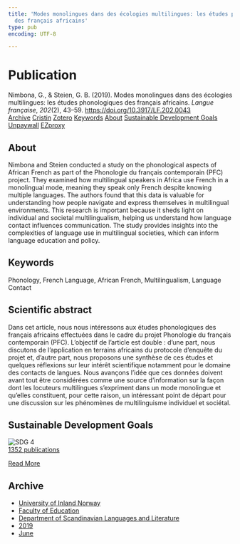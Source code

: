 ```yaml
---
title: 'Modes monolingues dans des écologies multilingues: les études phonologiques
  des français africains'
type: pub
encoding: UTF-8

---
```

<h1>Publication</h1>
<article id="csl-bib-container-ARVZ9PVP" class="csl-bib-container">
  <div class="csl-bib-body"> <div class="csl-entry">Nimbona, G., &#38; Steien, G. B. (2019). Modes monolingues dans des écologies multilingues: les études phonologiques des français africains. <i>Langue française</i>, <i>202</i>(2), 43–59. <a href="https://doi.org/10.3917/LF.202.0043">https://doi.org/10.3917/LF.202.0043</a></div> </div>
  <div class="csl-bib-buttons">
    <a href="#taxonomy-article-ARVZ9PVP" alt="archive" class="csl-bib-button">Archive</a>
    <a href="https://app.cristin.no/results/show.jsf?id=1702129" alt="Cristin" class="csl-bib-button">Cristin</a>
    <a href="http://zotero.org/groups/5881554/items/ARVZ9PVP" alt="Zotero" class="csl-bib-button">Zotero</a>
    <a href="#keywords-article-ARVZ9PVP" alt="keywords" class="csl-bib-button">Keywords</a>
    <a href="#about-article-ARVZ9PVP" alt="about_pub" class="csl-bib-button">About</a>
    <a href="#sdg-article-ARVZ9PVP" alt="sdg" class="csl-bib-button">Sustainable Development Goals</a>
    <a href="https://www.duo.uio.no/bitstream/10852/74818/2/lf_202-43.pdf" alt="Unpaywall" class="csl-bib-button">Unpaywall</a>
    <a href="https://www.duo.uio.no/bitstream/10852/74818/2/lf_202-43.pdf" alt="EZproxy" class="csl-bib-button">EZproxy</a>
  </div>
  <div id="csl-bib-meta-container-ARVZ9PVP"></div>
</article>
<div id="csl-bib-meta-ARVZ9PVP" class="csl-bib-meta">
  <article id="about-article-ARVZ9PVP" class="about_pub-article">
    <h1>About</h1>
    Nimbona and Steien conducted a study on the phonological aspects of African French as part of the Phonologie du français contemporain (PFC) project. They examined how multilingual speakers in Africa use French in a monolingual mode, meaning they speak only French despite knowing multiple languages. The authors found that this data is valuable for understanding how people navigate and express themselves in multilingual environments. This research is important because it sheds light on individual and societal multilingualism, helping us understand how language contact influences communication. The study provides insights into the complexities of language use in multilingual societies, which can inform language education and policy.
  </article>
  <article id="keywords-article-ARVZ9PVP" class="keywords-article">
    <h1>Keywords</h1>
    Phonology, French Language, African French, Multilingualism, Language Contact
  </article>
  <article id="abstract-article-ARVZ9PVP" class="abstract-article">
    <h1>Scientific abstract</h1>
    Dans cet article, nous nous intéressons aux études phonologiques des français africains effectuées dans le cadre du projet Phonologie du français contemporain (PFC). L’objectif de l’article est double : d’une part, nous discutons de l’application en terrains africains du protocole d’enquête du projet et, d’autre part, nous proposons une synthèse de ces études et quelques réflexions sur leur intérêt scientifique notamment pour le domaine des contacts de langues. Nous avançons l’idée que ces données doivent avant tout être considérées comme une source d’information sur la façon dont les locuteurs multilingues s’expriment dans un mode monolingue et qu’elles constituent, pour cette raison, un intéressant point de départ pour une discussion sur les phénomènes de multilinguisme individuel et sociétal.
  </article>
  <article id="sdg-article-ARVZ9PVP" class="sdg-article">
    <h1>Sustainable Development Goals</h1>
    <div class="sdg-container"><div id="sdg4" class="sdg">
        <img src="{{< params subfolder >}}images/sdg/sdg04_en.png" class="image" alt="SDG 4">
        <div class="sdg-overlay">
          <a href="{{< params subfolder >}}en/archive/?sdg=4#archive" class="sdg-publication-count"><span>1352</span> publications</a>
          <p><a href="https://sdgs.un.org/goals/goal4" class="sdg-read-more">Read More</a></p>
        </div>
      </div></div>
  </article>
  <article id="taxonomy-article-ARVZ9PVP" class="taxonomy-article">
    <h1>Archive</h1>
    <ul>
      <li><a href="{{< params subfolder >}}en/archive/?key=3DCRN523">University of Inland Norway</a></li>
      <li><a href="{{< params subfolder >}}en/archive/?key=WYNZA47F">Faculty of Education</a></li>
      <li><a href="{{< params subfolder >}}en/archive/?key=T9U6ILTU">Department of Scandinavian Languages and Literature</a></li>
      <li><a href="{{< params subfolder >}}en/archive/?key=AS5QFSER">2019</a></li>
      <li><a href="{{< params subfolder >}}en/archive/?key=P2YUXSY9">June</a></li>
    </ul>
  </article>
</div>
